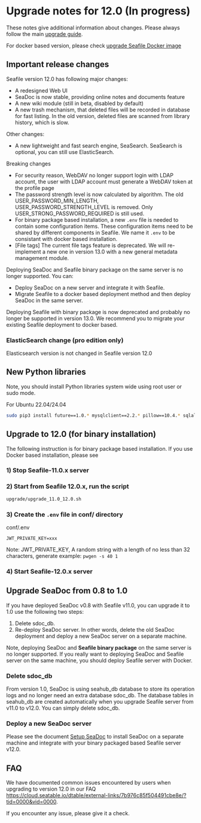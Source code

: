 # Upgrade notes for 12.0 (In progress)

These notes give additional information about changes.
Please always follow the main [upgrade guide](./upgrade.md).

For docker based version, please check [upgrade Seafile Docker image](./upgrade_docker.md)

## Important release changes

Seafile version 12.0 has following major changes:

* A redesigned Web UI
* SeaDoc is now stable, providing online notes and documents feature
* A new wiki module (still in beta, disabled by default)
* A new trash mechanism, that deleted files will be recorded in database for fast listing. In the old version, deleted files are scanned from library history, which is slow.

Other changes:

* A new lightweight and fast search engine, SeaSearch. SeaSearch is optional, you can still use ElasticSearch.

Breaking changes

* For security reason, WebDAV no longer support login with LDAP account, the user with LDAP account must generate a WebDAV token at the profile page
* The password strength level is now calculated by algorithm. The old USER_PASSWORD_MIN_LENGTH, USER_PASSWORD_STRENGTH_LEVEL is removed. Only USER_STRONG_PASSWORD_REQUIRED is still used.
* For binary package based installation, a new `.env` file is needed to contain some configuration items. These configuration items need to be shared by different components in Seafile. We name it `.env` to be consistant with docker based installation.
* [File tags] The current file tags feature is deprecated. We will re-implement a new one in version 13.0 with a new general metadata management module.

Deploying SeaDoc and Seafile binary package on the same server is no longer supported. You can:

* Deploy SeaDoc on a new server and integrate it with Seafile.
* Migrate Seafile to a docker based deployment method and then deploy SeaDoc in the same server.

Deploying Seafile with binary package is now deprecated and probably no longer be supported in version 13.0. We recommend you to migrate your existing Seafile deployment to docker based.


### ElasticSearch change (pro edition only)

Elasticsearch version is not changed in Seafile version 12.0

## New Python libraries

Note, you should install Python libraries system wide using root user or sudo mode.

For Ubuntu 22.04/24.04

```sh
sudo pip3 install future==1.0.* mysqlclient==2.2.* pillow==10.4.* sqlalchemy==2.0.* gevent==24.2.* captcha==0.6.* django_simple_captcha==0.6.* djangosaml2==1.9.* pysaml2==7.3.* pycryptodome==3.20.* cffi==1.17.0 python-ldap==3.4.* PyMuPDF==1.24.*
```

## Upgrade to 12.0 (for binary installation)

The following instruction is for binary package based installation. If you use Docker based installation, please see [](./upgrade_docker.md)

### 1) Stop Seafile-11.0.x server

### 2) Start from Seafile 12.0.x, run the script

```sh
upgrade/upgrade_11.0_12.0.sh
```

### 3) Create the `.env` file in conf/ directory

conf/.env

```env
JWT_PRIVATE_KEY=xxx
```

Note: JWT_PRIVATE_KEY, A random string with a length of no less than 32 characters, generate example: `pwgen -s 40 1`

### 4) Start Seafile-12.0.x server

## Upgrade SeaDoc from 0.8 to 1.0

If you have deployed SeaDoc v0.8 with Seafile v11.0, you can upgrade it to 1.0 use the following two steps:

1. Delete sdoc_db.
2. Re-deploy SeaDoc server. In other words, delete the old SeaDoc deployment and deploy a new SeaDoc server on a separate machine.

Note, deploying SeaDoc and **Seafile binary package** on the same server is no longer supported. If you really want to deploying SeaDoc and Seafile server on the same machine, you should deploy Seafile server with Docker.

### Delete sdoc_db

From version 1.0, SeaDoc is using seahub_db database to store its operation logs and no longer need an extra database sdoc_db. The database tables in seahub_db are created automatically when you upgrade Seafile server from v11.0 to v12.0. You can simply delete sdoc_db.

### Deploy a new SeaDoc server

Please see the document [Setup SeaDoc](../extra_setup/setup_seadoc.md) to install SeaDoc on a separate machine and integrate with your binary packaged based Seafile server v12.0.


## FAQ

We have documented common issues encountered by users when upgrading to version 12.0 in our FAQ <https://cloud.seatable.io/dtable/external-links/7b976c85f504491cbe8e/?tid=0000&vid=0000>.

If you encounter any issue, please give it a check.
